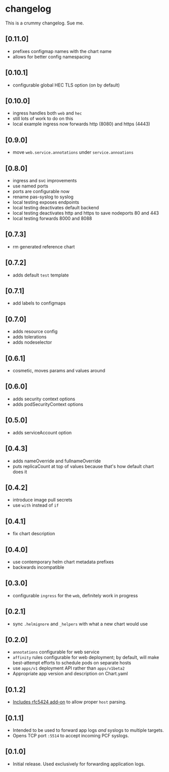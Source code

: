 # changelog

This is a crummy changelog. Sue me.

## [0.11.0]

* prefixes configmap names with the chart name
* allows for better config namespacing

## [0.10.1]

* configurable global HEC TLS option (on by default)

## [0.10.0]

* ingress handles both `web` and `hec`
* still lots of work to do on this
* local example ingress now forwards http (8080) and https (4443)

## [0.9.0]

* move `web.service.annotations` under `service.annoations`

## [0.8.0]

* ingress and svc improvements
* use named ports
* ports are configurable now
* rename pas-syslog to syslog
* local testing exposes endpoints
* local testing deactivates default backend
* local testing deactivates http and https to save nodeports 80 and 443
* local testing forwards 8000 and 8088

## [0.7.3]

* rm generated reference chart

## [0.7.2]

* adds default `test` template

## [0.7.1]

* add labels to configmaps

## [0.7.0]

* adds resource config
* adds tolerations
* adds nodeselector

## [0.6.1]

* cosmetic, moves params and values around

## [0.6.0]

* adds security context options
* adds podSecurityContext options

## [0.5.0]

* adds serviceAccount option

## [0.4.3]

* adds nameOverride and fullnameOverride
* puts replicaCount at top of values because that's how default chart does it

## [0.4.2]

* introduce image pull secrets
* use `with` instead of `if`

## [0.4.1]

* fix chart description

## [0.4.0]

* use contemporary helm chart metadata prefixes
* backwards incompatible

## [0.3.0]

* configurable `ingress` for the `web`, definitely work in progress

## [0.2.1]

* sync `.helmignore` and `_helpers` with what a new chart would use

## [0.2.0]

* `annotations` configurable for web service
* `affinity` rules configurable for web deployment; by default, will make best-attempt efforts to schedule pods on separate hosts
* use `apps/v1` deployment API rather than `apps/v1beta2`
* Appropriate app version and description on Chart.yaml

## [0.1.2]

* [Includes rfc5424 add-on](https://splunkbase.splunk.com/app/978/) to allow proper `host` parsing.

## [0.1.1]

* Intended to be used to forward app logs _and_ syslogs to multiple targets.
* Opens TCP port `:5514` to accept incoming PCF syslogs.

## [0.1.0]

* Initial release. Used exclusively for forwarding application logs.
